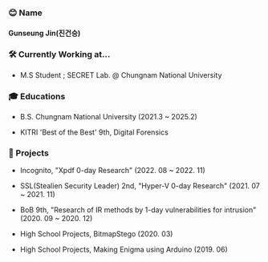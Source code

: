 ### 😊 Name

#### Gunseung Jin(진건승)

### 🛠️ Currently Working at...

- M.S Student ; SECRET Lab. @ Chungnam National University

### 🎓 Educations

- B.S. Chungnam National University (2021.3 ~ 2025.2)

- KITRI 'Best of the Best' 9th, Digital Forensics

### 📖 Projects

- Incognito, "Xpdf 0-day Research" (2022. 08 ~ 2022. 11)

- SSL(Stealien Security Leader) 2nd, "Hyper-V 0-day Research" (2021. 07 ~ 2021. 11)

- BoB 9th, "Research of IR methods by 1-day vulnerabilities for intrusion" (2020. 09 ~ 2020. 12)

- High School Projects, BitmapStego (2020. 03)

- High School Projects, Making Enigma using Arduino (2019. 06)

<!--
**comalmot/comalmot** is a ✨ _special_ ✨ repository because its `README.md` (this file) appears on your GitHub profile.

Here are some ideas to get you started:

- 🔭 I’m currently working on ...
- 🌱 I’m currently learning ...
- 👯 I’m looking to collaborate on ...
- 🤔 I’m looking for help with ...
- 💬 Ask me about ...
- 📫 How to reach me: ...
- 😄 Pronouns: ...
- ⚡ Fun fact: ...
-->
